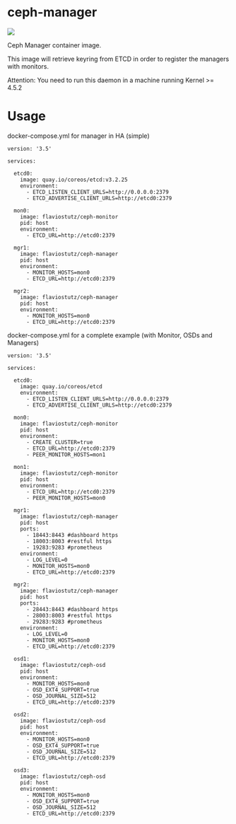 # ceph-manager

[<img src="https://img.shields.io/docker/automated/flaviostutz/ceph-manager"/>](https://hub.docker.com/r/flaviostutz/ceph-manager)

Ceph Manager container image.

This image will retrieve keyring from ETCD in order to register the managers with monitors.

Attention: You need to run this daemon in a machine running Kernel >= 4.5.2

# Usage

docker-compose.yml for manager in HA (simple)

```
version: '3.5'

services:

  etcd0:
    image: quay.io/coreos/etcd:v3.2.25
    environment:
      - ETCD_LISTEN_CLIENT_URLS=http://0.0.0.0:2379
      - ETCD_ADVERTISE_CLIENT_URLS=http://etcd0:2379

  mon0:
    image: flaviostutz/ceph-monitor
    pid: host
    environment:
      - ETCD_URL=http://etcd0:2379

  mgr1:
    image: flaviostutz/ceph-manager
    pid: host
    environment:
      - MONITOR_HOSTS=mon0
      - ETCD_URL=http://etcd0:2379

  mgr2:
    image: flaviostutz/ceph-manager
    pid: host
    environment:
      - MONITOR_HOSTS=mon0
      - ETCD_URL=http://etcd0:2379

```

docker-compose.yml for a complete example (with Monitor, OSDs and Managers)

```
version: '3.5'

services:

  etcd0:
    image: quay.io/coreos/etcd
    environment:
      - ETCD_LISTEN_CLIENT_URLS=http://0.0.0.0:2379
      - ETCD_ADVERTISE_CLIENT_URLS=http://etcd0:2379

  mon0:
    image: flaviostutz/ceph-monitor
    pid: host
    environment:
      - CREATE_CLUSTER=true
      - ETCD_URL=http://etcd0:2379
      - PEER_MONITOR_HOSTS=mon1

  mon1:
    image: flaviostutz/ceph-monitor
    pid: host
    environment:
      - ETCD_URL=http://etcd0:2379
      - PEER_MONITOR_HOSTS=mon0

  mgr1:
    image: flaviostutz/ceph-manager
    pid: host
    ports:
      - 18443:8443 #dashboard https
      - 18003:8003 #restful https
      - 19283:9283 #prometheus
    environment:
      - LOG_LEVEL=0
      - MONITOR_HOSTS=mon0
      - ETCD_URL=http://etcd0:2379

  mgr2:
    image: flaviostutz/ceph-manager
    pid: host
    ports:
      - 28443:8443 #dashboard https
      - 28003:8003 #restful https
      - 29283:9283 #prometheus
    environment:
      - LOG_LEVEL=0
      - MONITOR_HOSTS=mon0
      - ETCD_URL=http://etcd0:2379

  osd1:
    image: flaviostutz/ceph-osd
    pid: host
    environment:
      - MONITOR_HOSTS=mon0
      - OSD_EXT4_SUPPORT=true
      - OSD_JOURNAL_SIZE=512
      - ETCD_URL=http://etcd0:2379

  osd2:
    image: flaviostutz/ceph-osd
    pid: host
    environment:
      - MONITOR_HOSTS=mon0
      - OSD_EXT4_SUPPORT=true
      - OSD_JOURNAL_SIZE=512
      - ETCD_URL=http://etcd0:2379

  osd3:
    image: flaviostutz/ceph-osd
    pid: host
    environment:
      - MONITOR_HOSTS=mon0
      - OSD_EXT4_SUPPORT=true
      - OSD_JOURNAL_SIZE=512
      - ETCD_URL=http://etcd0:2379

```

